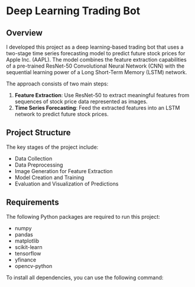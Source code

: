 # Deep Learning Trading Bot

## Overview

I developed this project as a deep learning-based trading bot that uses a two-stage time series forecasting model to predict future stock prices for Apple Inc. (AAPL). The model combines the feature extraction capabilities of a pre-trained ResNet-50 Convolutional Neural Network (CNN) with the sequential learning power of a Long Short-Term Memory (LSTM) network.

The approach consists of two main steps:

1. **Feature Extraction**: Use ResNet-50 to extract meaningful features from sequences of stock price data represented as images.
2. **Time Series Forecasting**: Feed the extracted features into an LSTM network to predict future stock prices.

## Project Structure

The key stages of the project include:

- Data Collection
- Data Preprocessing
- Image Generation for Feature Extraction
- Model Creation and Training
- Evaluation and Visualization of Predictions

## Requirements

The following Python packages are required to run this project:

- numpy
- pandas
- matplotlib
- scikit-learn
- tensorflow
- yfinance
- opencv-python

To install all dependencies, you can use the following command:

